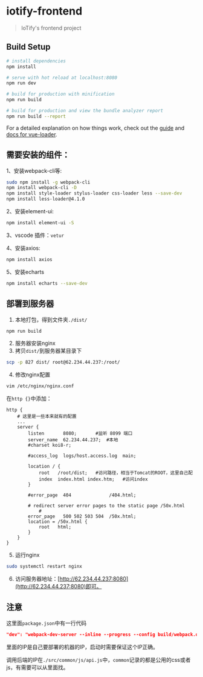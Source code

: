 # iotify-frontend

> IoTify's frontend project

## Build Setup

``` bash
# install dependencies
npm install

# serve with hot reload at localhost:8080
npm run dev

# build for production with minification
npm run build

# build for production and view the bundle analyzer report
npm run build --report
```

For a detailed explanation on how things work, check out the [guide](http://vuejs-templates.github.io/webpack/) and [docs for vue-loader](http://vuejs.github.io/vue-loader).

## 需要安装的组件：

1、安装webpack-cli等:
``` bash
sudo npm install -g webpack-cli
npm install webpack-cli -D
npm install style-loader stylus-loader css-loader less --save-dev
npm install less-loader@4.1.0
```
2、安装element-ui:
``` bash
npm install element-ui -S
```
3、vscode 插件：`vetur`

4、安装axios:
``` bash
npm install axios
```
5、安装echarts
```bash
npm install echarts --save-dev
```
## 部署到服务器
1. 本地打包，得到文件夹`./dist/`
```bash
npm run build
```
2. 服务器安装nginx
3. 拷贝`dist/`到服务器某目录下
```bash
scp -p 827 dist/ root@62.234.44.237:/root/
```
4. 修改nginx配置
```bash
vim /etc/nginx/nginx.conf
```
在`http {}`中添加：
```
http {
    # 这里是一些本来就有的配置
    ...
    server {
        listen       8080;       #监听 8099 端口
        server_name  62.234.44.237;  #本地
        #charset koi8-r;

        #access_log  logs/host.access.log  main;

        location / {
            root   /root/dist;   #访问路径，相当于Tomcat的ROOT，这里自己配
            index  index.html index.htm;   #访问index
        }

        #error_page  404              /404.html;

        # redirect server error pages to the static page /50x.html
            #
        error_page   500 502 503 504  /50x.html;
        location = /50x.html {
            root   html;
        }
    }
}
```
5. 运行nginx
```bash
sudo systemctl restart nginx
```
6. 访问服务器地址：[http://62.234.44.237:8080](http://62.234.44.237:8080)即可。

## 注意
这里面`package.json`中有一行代码
``` json
"dev": "webpack-dev-server --inline --progress --config build/webpack.dev.conf.js --host 183.173.120.249",
```
里面的IP是自己要部署的机器的IP，启动时需要保证这个IP正确。

调用后端的IP在`./src/common/js/api.js`中，`common`记录的都是公用的css或者js，有需要可以从里面找。